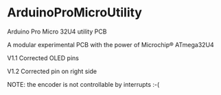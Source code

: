 # ArduinoProMicroUtility
Arduino Pro Micro 32U4 utility PCB

A modular experimental PCB with the power of Microchip® ATmega32U4

V1.1 Corrected OLED pins 

V1.2 Corrected pin on right side

NOTE: the encoder is not controllable by interrupts :-(
